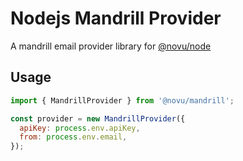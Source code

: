 # Nodejs Mandrill Provider

A mandrill email provider library for [@novu/node](https://github.com/novu-co/novu)

## Usage

```javascript
import { MandrillProvider } from '@novu/mandrill';

const provider = new MandrillProvider({
  apiKey: process.env.apiKey,
  from: process.env.email,
});
```

